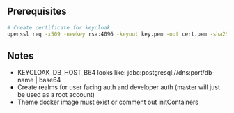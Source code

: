 ## Prerequisites
```bash
# Create certificate for keycloak
openssl req -x509 -newkey rsa:4096 -keyout key.pem -out cert.pem -sha256 -days 3650 -nodes -subj "/O=<ORG>/CN=*.<DNS>"
```

## Notes
- KEYCLOAK_DB_HOST_B64 looks like: jdbc:postgresql://dns:port/db-name | base64
- Create realms for user facing auth and developer auth (master will just be used as a root account)
- Theme docker image must exist or comment out initContainers